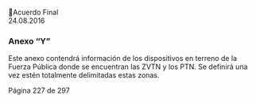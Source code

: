 Acuerdo Final  
24.08.2016  

### Anexo “Y”
 
Este anexo contendrá información de los dispositivos en terreno de la Fuerza Pública donde se encuentran 
las ZVTN y los PTN. Se definirá una vez estén totalmente delimitadas estas zonas.  
 
 
 
 
 
 
 
 
 
 
 
 
 
 
 
 
 
 
 
 
 
 
 
 
 
 
 
 
 
 
 
 
 
 
 
 
 
 
 
 
 
 
 
Página 227 de 297 
 

